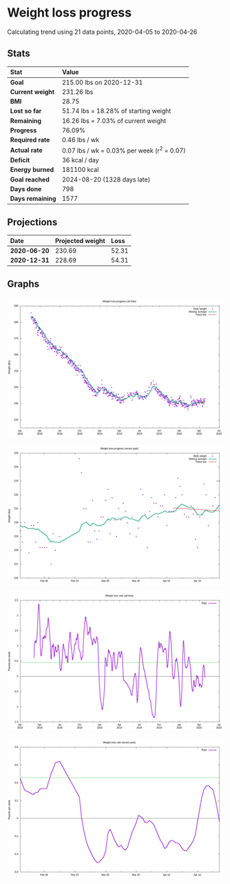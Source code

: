 # Weight loss progress

Calculating trend using 21 data points, 2020-04-05 to 2020-04-26

## Stats

Stat|Value
:-|:-
**Goal**|215.00 lbs on 2020-12-31
**Current weight**|231.26 lbs
**BMI**|28.75
**Lost so far**|51.74 lbs = 18.28% of starting weight
**Remaining**|16.26 lbs =  7.03% of current  weight
**Progress**|76.09%
**Required rate**|0.46 lbs / wk
**Actual rate**|0.07 lbs / wk = 0.03% per week  (r<sup>2</sup> = 0.07)
**Deficit**|36 kcal / day
**Energy burned**|181100 kcal
**Goal reached**|2024-08-20 (1328 days late)
**Days done**|798
**Days remaining**|1577

## Projections

Date|Projected weight|Loss
:-|:-|:-
**2020-06-20**|230.69|52.31
**2020-12-31**|228.69|54.31

## Graphs

![](weight-graph-alltime.png)

![](weight-graph-recent.png)

![](rate-graph-alltime.png)

![](rate-graph-recent.png)
